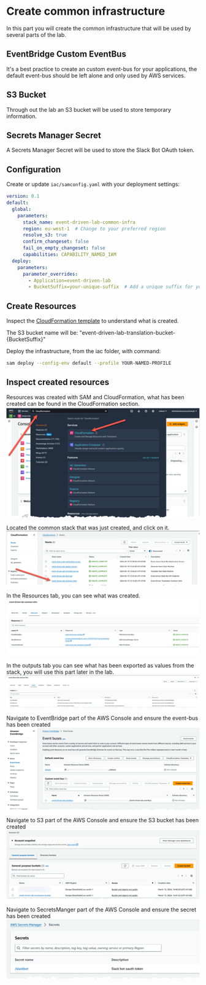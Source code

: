 # Create common infrastructure

In this part you will create the common infrastructure that will be used by several parts of the lab.

## EventBridge Custom EventBus

It's a best practice to create an custom event-bus for your applications, the default event-bus should be left alone and only used by AWS services.

## S3 Bucket

Through out the lab an S3 bucket will be used to store temporary information.

## Secrets Manager Secret

A Secrets Manager Secret will be used to store the Slack Bot OAuth token.

## Configuration

Create or update `iac/samconfig.yaml` with your deployment settings:

```yaml
version: 0.1
default:
  global:
    parameters:
      stack_name: event-driven-lab-common-infra
      region: eu-west-1  # Change to your preferred region
      resolve_s3: true
      confirm_changeset: false
      fail_on_empty_changeset: false
      capabilities: CAPABILITY_NAMED_IAM
  deploy:
    parameters:
      parameter_overrides:
        - Application=event-driven-lab
        - BucketSuffix=your-unique-suffix  # Add a unique suffix for your S3 bucket
```

## Create Resources

Inspect the [CloudFormation template](iac/template.yaml) to understand what is created.

The S3 bucket name will be: "event-driven-lab-translation-bucket-{BucketSuffix}"

Deploy the infrastructure, from the iac folder, with command:

``` bash
sam deploy --config-env default --profile YOUR-NAMED-PROFILE
```

## Inspect created resources

Resources was created with SAM and CloudFormation, what has been created can be found in the CloudFormation section.
![Image showing cloudformation](./images/find-cloudformation.png)

Located the common stack that was just created, and click on it.
![Image showing cloudformation](./images/locate-stack.png)

In the Resources tab, you can see what was created.
![Image showing cloudformation](./images/find-resources.png)

In the outputs tab you can see what has been exported as values from the stack, you will use this part later in the lab.
![Image showing cloudformation](./images/outputs.png)

Navigate to EventBridge part of the AWS Console and ensure the event-bus has been created
![Image showing the EventBridge config](./images/event-bus.png)

Navigate to S3 part of the AWS Console and ensure the S3 bucket has been created
![Image showing the S3 config](./images/s3-bucket.png)

Navigate to SecretsManger part of the AWS Console and ensure the secret has been created
![Image showing the secrets config](./images/secrets-manger.png)
